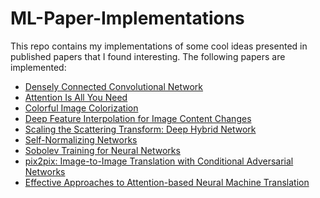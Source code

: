 # ML-Paper-Implementations

This repo contains my implementations of some cool ideas presented in published papers that I found interesting.
The following papers are implemented:

- [Densely Connected Convolutional Network](https://arxiv.org/abs/1608.06993)
- [Attention Is All You Need](https://arxiv.org/abs/1706.03762)
- [Colorful Image Colorization](https://arxiv.org/abs/1603.08511)
- [Deep Feature Interpolation for Image Content Changes](https://arxiv.org/abs/1611.05507)
- [Scaling the Scattering Transform: Deep Hybrid Network](https://arxiv.org/abs/1703.08961) 
- [Self-Normalizing Networks](https://arxiv.org/pdf/1706.02515.pdf)
- [Sobolev Training for Neural Networks](https://arxiv.org/abs/1706.04859)
- [pix2pix: Image-to-Image Translation with Conditional Adversarial Networks](https://arxiv.org/pdf/1611.07004v1.pdf)
- [Effective Approaches to Attention-based Neural Machine Translation](https://arxiv.org/abs/1508.04025)


